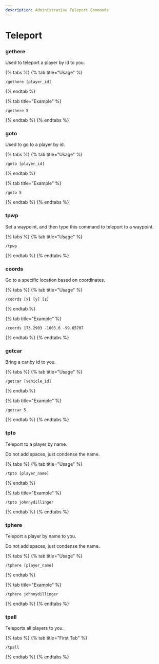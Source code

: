 ```yaml
---
description: Administrative Teleport Commands
---
```


# Teleport

### gethere

Used to teleport a player by id to you.

{% tabs %}
{% tab title="Usage" %}
```
/gethere [player_id]
```
{% endtab %}

{% tab title="Example" %}
```
/gethere 5
```
{% endtab %}
{% endtabs %}

### goto

Used to go to a player by id.

{% tabs %}
{% tab title="Usage" %}
```
/goto [player_id]
```
{% endtab %}

{% tab title="Example" %}
```
/goto 5
```
{% endtab %}
{% endtabs %}

### tpwp

Set a waypoint, and then type this command to teleport to a waypoint.

{% tabs %}
{% tab title="Usage" %}
```
/tpwp
```
{% endtab %}
{% endtabs %}

### coords

Go to a specific location based on coordinates.

{% tabs %}
{% tab title="Usage" %}
```
/coords [x] [y] [z]
```
{% endtab %}

{% tab title="Example" %}
```
/coords 173.2903 -1003.6 -99.65707
```
{% endtab %}
{% endtabs %}

### getcar

Bring a car by id to you.

{% tabs %}
{% tab title="Usage" %}
```
/getcar [vehicle_id]
```
{% endtab %}

{% tab title="Example" %}
```
/getcar 5
```
{% endtab %}
{% endtabs %}

### tpto

Teleport to a player by name.

Do not add spaces, just condense the name.

{% tabs %}
{% tab title="Usage" %}
```
/tpto [player_name]
```
{% endtab %}

{% tab title="Example" %}
```
/tpto johnnydillinger
```
{% endtab %}
{% endtabs %}

### tphere

Teleport a player by name to you.

Do not add spaces, just condense the name.

{% tabs %}
{% tab title="Usage" %}
```
/tphere [player_name]
```
{% endtab %}

{% tab title="Example" %}
```
/tphere johnnydillinger
```
{% endtab %}
{% endtabs %}

### tpall

Teleports all players to you.

{% tabs %}
{% tab title="First Tab" %}
```
/tpall
```
{% endtab %}
{% endtabs %}
